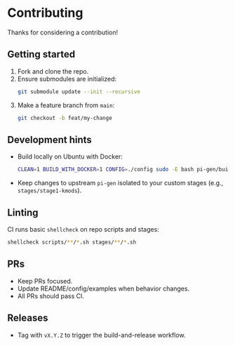 # Contributing

Thanks for considering a contribution!

## Getting started
1. Fork and clone the repo.
2. Ensure submodules are initialized:
   ```bash
   git submodule update --init --recursive
   ```
3. Make a feature branch from `main`:
   ```bash
   git checkout -b feat/my-change
   ```

## Development hints
- Build locally on Ubuntu with Docker:
  ```bash
  CLEAN=1 BUILD_WITH_DOCKER=1 CONFIG=./config sudo -E bash pi-gen/build.sh
  ```
- Keep changes to upstream `pi-gen` isolated to your custom stages (e.g., `stages/stage1-kmods`).

## Linting
CI runs basic `shellcheck` on repo scripts and stages:
```bash
shellcheck scripts/**/*.sh stages/**/*.sh
```

## PRs
- Keep PRs focused.
- Update README/config/examples when behavior changes.
- All PRs should pass CI.

## Releases
- Tag with `vX.Y.Z` to trigger the build-and-release workflow.

